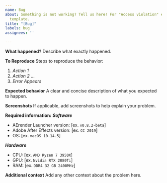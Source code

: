 ```yaml
---
name: Bug
about: Something is not working? Tell us here! For "Access violation" errors use another
  template.
title: "[Bug]"
labels: bug
assignees: ''

---
```


**What happened?**
Describe what exactly happened.

**To Reproduce**
Steps to reproduce the behavior:
1. *Action 1*
2. *Action 2*
...
4. *Error Appears*

**Expected behavior**
A clear and concise description of what you expected to happen.

**Screenshots**
If applicable, add screenshots to help explain your problem.

**Required information:**
***Software***
- AErender Launcher version: [ex. `v0.8.2-beta`]
- Adobe After Effects version: [ex. `CC 2019`]
- OS: [ex. `macOS 10.14.5`]

***Hardware***
- CPU: [ex. `AMD Ryzen 7 3950X`]
- GPU: [ex. `Nvidia RTX 2080Ti`]
- RAM: [ex. `DDR4 32 GB 2400MHz`]

**Additional context**
Add any other context about the problem here.
